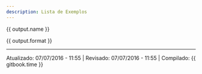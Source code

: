 ```yaml
---
description: Lista de Exemplos
---
```



{{ output.name }}

{{ output.format }}

---
Atualizado: 07/07/2016 - 11:55 | Revisado: 07/07/2016 - 11:55 | Compilado: {{ gitbook.time }}